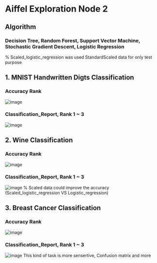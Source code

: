 # Aiffel Exploration Node 2

## Algorithm
### Decision Tree, Random Forest, Support Vector Machine, Stochastic Gradient Descent, Logistic Regression
% Scaled_logistic_regression was used StandardScaled data for only test purpose


## 1. MNIST Handwritten Digts Classification  

### Accuracy Rank

![image](https://user-images.githubusercontent.com/53106649/148381305-5f380a72-b36c-4dd9-9306-f11bbcfdc63d.png)  
  
### Classification_Report, Rank 1 ~ 3

![image](https://user-images.githubusercontent.com/53106649/148381418-eff6156b-ac69-40ed-b784-c7b51b8bc921.png)


## 2. Wine Classification

### Accuracy Rank

![image](https://user-images.githubusercontent.com/53106649/148381853-4fbf87a5-608e-4067-85f3-ea4a74cb3654.png)

### Classification_Report, Rank 1 ~ 3

![image](https://user-images.githubusercontent.com/53106649/148382007-553ce796-8c3e-4932-ae87-1cabcb37394c.png)
% Scaled data could improve the accuracy  (Scaled_logistic_regression VS Logistic_regression)

## 3. Breast Cancer Classification
  
### Accuracy Rank  

![image](https://user-images.githubusercontent.com/53106649/148382448-eeef8440-b414-4961-8b77-13eda634e6cb.png)  
  
### Classification_Report, Rank 1 ~ 3  

![image](https://user-images.githubusercontent.com/53106649/148382577-75e0eec8-9165-47a5-8fbc-844a8c1fe3c6.png)
This kind of task is more sensertive, Confusion matrix and more 
